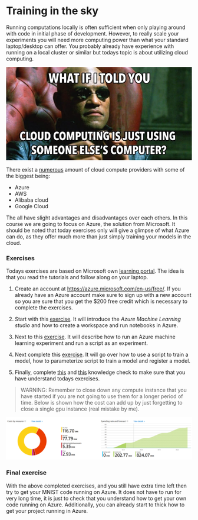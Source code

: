 # Training in the sky
Running computations locally is often sufficient when only playing around with code in initial phase of 
development. However, to really scale your experiments you will need more computing power than what your
standard laptop/desktop can offer. You probably already have experience with running on a local cluster
or similar but todays topic is about utilizing cloud computing.

<p align="center">
  <img src="../figures/cloud_computing.jpeg" width="600" title="hover text">
</p>

There exist a [numerous](https://github.com/zszazi/Deep-learning-in-cloud) amount of cloud compute providers 
with some of the biggest being:
* Azure
* AWS
* Alibaba cloud
* Google Cloud

The all have slight advantages and disadvantages over each others. In this course we are going to focus on Azure, 
the solution from Microsoft. It should be noted that today exercises only will give a glimpse of what Azure can do, 
as they offer much more than just simply training your models in the cloud.

### Exercises

Todays exercises are based on Microsoft own [learning portal](https://docs.microsoft.com/en-us/learn/). The idea
is that you read the tutorials and follow along on your laptop.

1. Create an account at https://azure.microsoft.com/en-us/free/. If you already have an Azure account make
   sure to sign up with a new account so you are sure that you get the $200 free credit which is necessary to
   complete the exercises.

2. Start with this [exercise](https://docs.microsoft.com/en-us/learn/modules/intro-to-azure-machine-learning-service/2a-create-workspace).
   It will introduce the *Azure Machine Learning studio*  and how to create a workspace and run notebooks in Azure.

3. Next to this [exercise](https://docs.microsoft.com/en-us/learn/modules/intro-to-azure-machine-learning-service/5-using-azure-ml).
   It will describe how to run an Azure machine learning experiment and run a script as an experiment.

4. Next complete this [exercise](https://docs.microsoft.com/en-us/learn/modules/train-local-model-with-azure-mls/5-training-model).
   It will go over how to use a script to train a model, how to parameterize script to train a model and register a model.

5. Finally, complete [this](https://docs.microsoft.com/en-us/learn/modules/intro-to-azure-machine-learning-service/5a-knowledge-check?ns-enrollment-type=LearningPath&ns-enrollment-id=learn.data-ai.build-ai-solutions-with-azure-ml-service) and [this](https://docs.microsoft.com/en-us/learn/modules/train-local-model-with-azure-mls/5a-knowledge-check)
   knowledge check to make sure that you have understand todays exercises.

> WARNING: Remember to close down any compute instance that you have started if you are not going to use them for a longer period of time. Below is shown how the cost can add up by just forgetting to close a single gpu instance (real mistake by me).

![cost](../figures/cost.PNG)

### Final exercise

With the above completed exercises, and you still have extra time left then try to get your MNIST code running on Azure. 
It does not have to run for very long time, it is just to check that you understand how to get your own code running on 
Azure. Additionally, you can already start to thick how to get your project running in Azure.
